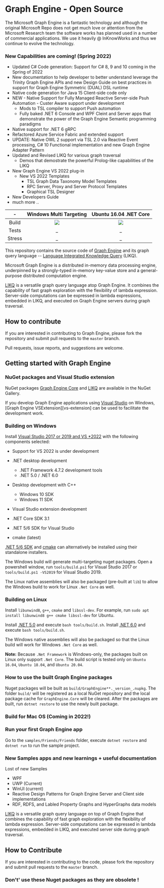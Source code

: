 # Graph Engine - Open Source

The Microsoft Graph Engine is a fantastic technology and although  the original Microsoft Repo does not get much love or attention from the Microsoft Research team the software works has planned used in a number of commercial applications. We use it heavily @ InKnowWorks and thus we continue to evolve the technology.

### New Capabilities are coming! (Spring 2022)

- Updated C# Code generation: Support for C# 8, 9 and 10 coming in the Spring of 2022
- New documentation to help developer to better understand leverage the Trinity Graph Engine APIs and 
  new Design Guide on best practices in support for Graph Engine Symmetric (DUAL) DSL runtime
- Native code generation for Java 15 Client-side code only
- NEW - Native Support for Fully Managed Reactive Server-side Psuh Automation - Custer Aware support under development
    * Mods to TSL compiler to support Push automation
    * Fully baked .NET 6 Console and WPF Cleint and Server apps that demonstrate the power of the Graph Engine Semantic programming paradigms
- Native support for .NET 6 gRPC
- Refactored Azure Service Fabric and extended support 
- UPDATE: Native OWL 2 support via TSL 2.0 via Reactive Event processing, C# 10 Functional implementation and new Graph Engine Adapter Pattern
- Updated and Revised LIKQ for various graph traversal
    * Demos that demostrate the powerful Prolog-like capabilities of the LIKQ
- New Graph Engine VS 2022 plug-in
    * New VS 2022 Templates
        - TSL Graph Data Taxonomy Model Templates
        - RPC Server, Proxy and Server Protocol Templates
        - Graphical TSL Designer
- New Developers Guide
- much more ..

| - | Windows Multi Targeting | Ubuntu 16.04 .NET Core |
|:------:|:------:|:------:|
|Build|[<img src="https://trinitygraphengine.visualstudio.com/_apis/public/build/definitions/4cfbb293-cd2c-4f49-aa03-06894081c93b/3/badge"/>](https://trinitygraphengine.visualstudio.com/trinity-ci/_build/index?definitionId=3)|[<img src="https://trinitygraphengine.visualstudio.com/_apis/public/build/definitions/4cfbb293-cd2c-4f49-aa03-06894081c93b/4/badge"/>](https://trinitygraphengine.visualstudio.com/trinity-ci/_build/index?definitionId=4)|
|Tests|_|_|
|Stress|_|_|

This repository contains the source code of [Graph Engine][graph-engine] and its graph
query language -- [Language Integrated Knowledge Query][likq] (LIKQ).

Microsoft Graph Engine is a distributed
in-memory data processing engine, underpinned by a strongly-typed
in-memory key-value store and a general-purpose distributed computation
engine.

[LIKQ][likq-gh]
is a versatile graph query language atop Graph Engine. It
combines the capability of fast graph exploration with the flexibility
of lambda expression. Server-side computations can be expressed in
lambda expressions, embedded in LIKQ, and executed on Graph Engine servers during graph traversal.

## How to contribute

If you are interested in contributing to Graph Engine, please fork the
repository and submit pull requests to the `master` branch.

Pull requests, issue reports, and suggestions are welcome.


## Getting started with Graph Engine

### NuGet packages and Visual Studio extension

NuGet packages [Graph Engine Core][graph-engine-core] and [LIKQ][likq-nuget] are available in the NuGet Gallery.

If you develop Graph Engine applications using [Visual Studio][vs] on Windows, [Graph Engine VSExtension][vs-extension] can be used to facilitate the development work.

### Building on Windows

Install [Visual Studio 2017 or 2019 and VS *2022][vs] with the following components selected:

- Support for VS 2022 is under development

- .NET desktop development
    - .NET Framework 4.7.2 development tools
    - .NET 5.0 / .NET 6.0
- Desktop development with C++
    - Windows 10 SDK
    - Windows 11 SDK
- Visual Studio extension development
- .NET Core SDK 3.1
- .NET 5/6 SDK for Visual Studio
- cmake (latest)

[.NET 5/6 SDK][dotnet-download] and [cmake][cmake-download] can alternatively be installed using their standalone installers.

The Windows build will generate multi-targeting nuget packages.
Open a powershell window, run `tools/build.ps1` for Visual Studio 2017 or `tools/build.ps1 -VS2019` for Visual Studio 2019.

The Linux native assemblies will also be packaged (pre-built at `lib`) to allow the Windows build to work for Linux `.Net Core` as well.

### Building on Linux

Install `libunwind8`, `g++`, `cmake` and `libssl-dev`. For example, run `sudo apt install libunwind8 g++ cmake libssl-dev` for Ubuntu.

Install [.NET 5.0][dotnet-download] and execute `bash tools/build.sh`.
Install [.NET 6.0][dotnet-download] and execute `bash tools/build.sh`.

The Windows native assemblies will also be packaged so that the
Linux build will work for Windows `.Net Core` as well.

**Note:** Because `.Net Framework` is Windows-only, the packages built on Linux only support `.Net Core`. The build script is tested only on `Ubuntu 16.04`, `Ubuntu 18.04`, and `Ubuntu 20.04`.

### How to use the built Graph Engine packages

Nuget packages will be built as
`build/GraphEngine**._version_.nupkg`. The folder `build/` will be
registered as a local NuGet repository and the local package cache for
`GraphEngine.Core` will be cleared. After the packages are built, run `dotnet restore` to use the newly built package.

### Build for Mac OS (Coming in 2022!)

### Run your first Graph Engine app

Go to the `samples/Friends/Friends` folder, execute `dotnet restore` and `dotnet run` to run the sample project.

### New Samples apps and new learnings + useful documentation

Lost of new Samples 
- WPF 
- UWP (Current)
- WinUI (current)
- Reactive Design Patterns for Graph Engine Server and Client side implementations
- RDF, RDFS, and Labled Property Graphs and HyperGraphs data models

[LIKQ][likq-gh]
is a versatile graph query language on top of Graph Engine that
combines the capability of fast graph exploration with the flexibility
of lambda expression. Server-side computations can be expressed in
lambda expressions, embedded in LIKQ, and executed server side
during graph traversal.

## How to Contribute

If you are interested in contributing to the code, please fork the
repository and submit pull requests to the `master` branch.


### Don't' use these Nuget packages as they are obsolete !

[graph-engine]: https://www.graphengine.io/

[likq]: https://www.graphengine.io/video/likq.video.html

[likq-gh]: https://github.com/Microsoft/GraphEngine/tree/master/src/Modules/LIKQ

[academic-graph-search]: https://azure.microsoft.com/en-us/services/cognitive-services/academic-knowledge/

[graph-engine-core]: https://www.nuget.org/packages/GraphEngine.Core/

[likq-nuget]: https://www.nuget.org/packages/GraphEngine.LIKQ/

[vs]: https://www.visualstudio.com/

[dotnet-download]: https://dotnet.microsoft.com/download/

[cmake-download]: https://cmake.org/download/

[license]: LICENSE.md
